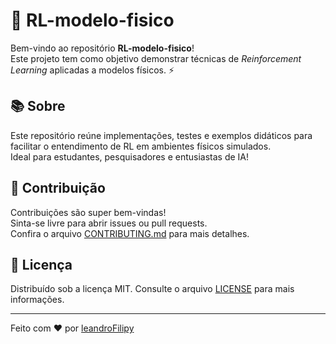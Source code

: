 # 🚀 RL-modelo-fisico

Bem-vindo ao repositório **RL-modelo-fisico**!  
Este projeto tem como objetivo demonstrar técnicas de _Reinforcement Learning_ aplicadas a modelos físicos. ⚡

## 📚 Sobre

Este repositório reúne implementações, testes e exemplos didáticos para facilitar o entendimento de RL em ambientes físicos simulados.  
Ideal para estudantes, pesquisadores e entusiastas de IA!



## 🤝 Contribuição

Contribuições são super bem-vindas!  
Sinta-se livre para abrir issues ou pull requests.  
Confira o arquivo [CONTRIBUTING.md](CONTRIBUTING.md) para mais detalhes.

## 📄 Licença

Distribuído sob a licença MIT. Consulte o arquivo [LICENSE](LICENSE) para mais informações.

---

Feito com ❤️ por [leandroFilipy](https://github.com/leandroFilipy)
